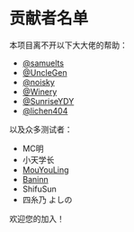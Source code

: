 # 贡献者名单

本项目离不开以下大大佬的帮助：

 - <a href="https://github.com/samuelts">@samuelts</a>
 - <a href="https://github.com/ygqsgm">@UncleGen</a>
 - <a href="https://github.com/noisky">@noisky</a>
 - <a href="https://github.com/228864718">@Winery</a>
 - <a href="https://github.com/sunriseydy">@SunriseYDY</a>
 - <a href="https://github.com/lichen404">@lichen404</a>
 
 以及众多测试者：
 
 - MC明 
 - 小天学长 
 - <a href="https://github.com/mouyouling">MouYouLing</a> 
 - <a href="https://github.com/Baninn">Baninn</a> 
 - ShifuSun 
 - 四糸乃 よしの
 
 
欢迎您的加入！
